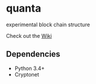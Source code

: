 quanta
======

experimental block chain structure

Check out the [Wiki](https://github.com/eudemonia-research/quanta/wiki)

## Dependencies

* Python 3.4+
* Cryptonet

